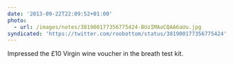 ```yaml
---
date: '2013-09-22T22:09:52+01:00'
photo:
  - url: /images/notes/381900177356775424-BUzIMAoCQAA6aUu.jpg
syndicated: 'https://twitter.com/roobottom/status/381900177356775424'
---
```

Impressed the £10 Virgin wine voucher in the breath test kit. 
